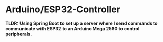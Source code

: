 # Arduino/ESP32-Controller

<b>TLDR: Using Spring Boot to set up a server where I send commands to communicate with ESP32 to an Arduino Mega 2560 to control peripherals.<b>
